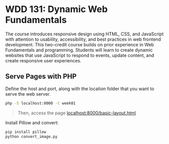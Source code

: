 # WDD 131: Dynamic Web Fundamentals

The course introduces responsive design using HTML, CSS, and JavaScript with attention to usability, accessibility, and best
practices in web frontend development. This two-credit course builds on prior experience in Web Fundamentals and programming.
Students will learn to create dynamic websites that use JavaScript to respond to events, update content, and create responsive
user experiences.

## Serve Pages with PHP

Define the host and port, along with the location folder that you want to serve the web server.
```bash
php -S localhost:8000 -t week01
```
> Then, access the page [localhost:8000/basic-layout.html](http://localhost:8000/basic-layout.html)

Install Pillow and convert:
```bash
pip install pillow
python convert_image.py
```

